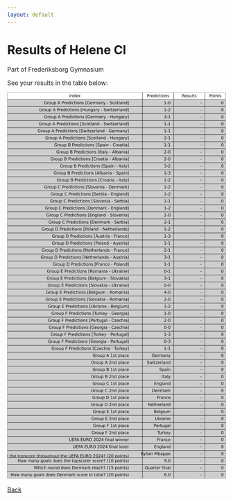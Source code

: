 ```yaml
---
layout: default
---
```


# Results of Helene Cl 
    
Part of Frederiksborg Gymnasium
    
See your results in the table below:
    
![Helene Cl](./user_plots/Helene_Cl.svg?raw=true)

[Back](https://christianbanggribsvad.github.io/em_spillet.github.io/)